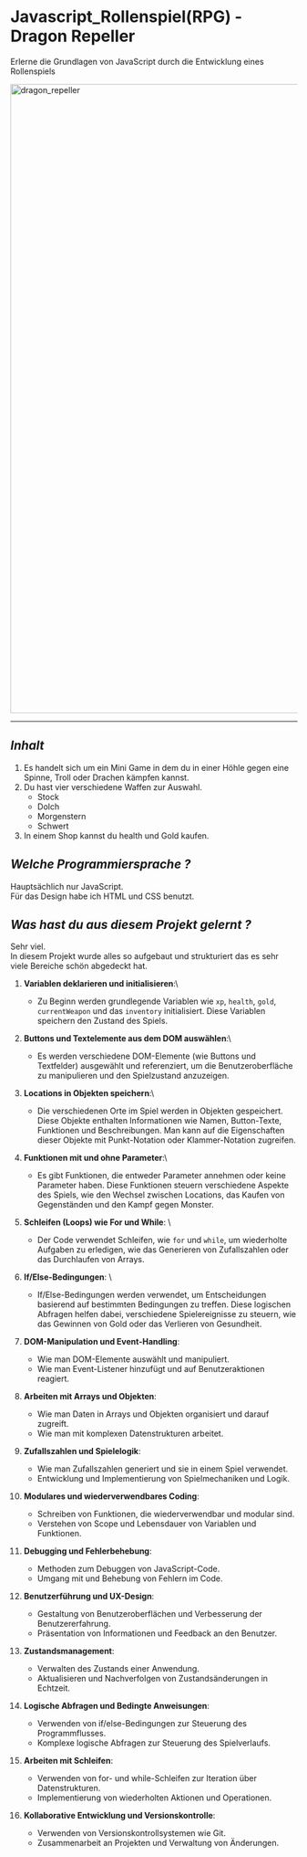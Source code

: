 # Javascript_Rollenspiel(RPG) - Dragon Repeller
  Erlerne die Grundlagen von JavaScript durch die Entwicklung eines Rollenspiels

<img width="1102" alt="dragon_repeller" src="https://github.com/WingsOfFury/javascript_rollenspiel/assets/85767977/dd3280e2-a229-46cd-a6c9-7ba4a4b56626">

---

## *Inhalt*


1. Es handelt sich um ein Mini Game in dem du in einer Höhle gegen eine Spinne, Troll oder Drachen kämpfen kannst.
2. Du hast vier verschiedene Waffen zur Auswahl.
   - Stock
    - Dolch
     - Morgenstern
      - Schwert   
3. In einem Shop kannst du health und Gold kaufen.

## *Welche Programmiersprache ?*

Hauptsächlich nur JavaScript.\
Für das Design habe ich HTML und CSS benutzt.


## *Was hast du aus diesem Projekt gelernt ?*

Sehr viel.\
In diesem Projekt wurde alles so aufgebaut und strukturiert
das es sehr viele Bereiche schön abgedeckt hat.

1. **Variablen deklarieren und initialisieren**:\
   - Zu Beginn werden grundlegende Variablen wie `xp`, `health`, `gold`, `currentWeapon` und das `inventory` initialisiert. Diese Variablen speichern den Zustand des Spiels.

2. **Buttons und Textelemente aus dem DOM auswählen**:\
   - Es werden verschiedene DOM-Elemente (wie Buttons und Textfelder) ausgewählt und referenziert, um die Benutzeroberfläche zu manipulieren und den Spielzustand anzuzeigen.

3. **Locations in Objekten speichern**:\
   - Die verschiedenen Orte im Spiel werden in Objekten gespeichert. Diese Objekte enthalten Informationen wie Namen, Button-Texte, Funktionen und Beschreibungen. Man kann auf die Eigenschaften dieser Objekte mit Punkt-Notation oder Klammer-Notation zugreifen.

4. **Funktionen mit und ohne Parameter**:\
   - Es gibt Funktionen, die entweder Parameter annehmen oder keine Parameter haben. Diese Funktionen steuern verschiedene Aspekte des Spiels, wie den Wechsel zwischen Locations, das Kaufen von Gegenständen und den Kampf gegen Monster.

5. **Schleifen (Loops) wie For und While**: \
   - Der Code verwendet Schleifen, wie `for` und `while`, um wiederholte Aufgaben zu erledigen, wie das Generieren von Zufallszahlen oder das Durchlaufen von Arrays.

6. **If/Else-Bedingungen**: \
   - If/Else-Bedingungen werden verwendet, um Entscheidungen basierend auf bestimmten Bedingungen zu treffen. Diese logischen Abfragen helfen dabei, verschiedene Spielereignisse zu steuern, wie das Gewinnen von Gold oder das Verlieren von Gesundheit.

7. **DOM-Manipulation und Event-Handling**:
   - Wie man DOM-Elemente auswählt und manipuliert.
   - Wie man Event-Listener hinzufügt und auf Benutzeraktionen reagiert.

8. **Arbeiten mit Arrays und Objekten**:
   - Wie man Daten in Arrays und Objekten organisiert und darauf zugreift.
   - Wie man mit komplexen Datenstrukturen arbeitet.

9. **Zufallszahlen und Spielelogik**:
   - Wie man Zufallszahlen generiert und sie in einem Spiel verwendet.
   - Entwicklung und Implementierung von Spielmechaniken und Logik.

10. **Modulares und wiederverwendbares Coding**:
    - Schreiben von Funktionen, die wiederverwendbar und modular sind.
    - Verstehen von Scope und Lebensdauer von Variablen und Funktionen.

11. **Debugging und Fehlerbehebung**:
    - Methoden zum Debuggen von JavaScript-Code.
    - Umgang mit und Behebung von Fehlern im Code.

12. **Benutzerführung und UX-Design**:
    - Gestaltung von Benutzeroberflächen und Verbesserung der Benutzererfahrung.
    - Präsentation von Informationen und Feedback an den Benutzer.

13. **Zustandsmanagement**:
    - Verwalten des Zustands einer Anwendung.
    - Aktualisieren und Nachverfolgen von Zustandsänderungen in Echtzeit.

14. **Logische Abfragen und Bedingte Anweisungen**:
    - Verwenden von if/else-Bedingungen zur Steuerung des Programmflusses.
    - Komplexe logische Abfragen zur Steuerung des Spielverlaufs.

15. **Arbeiten mit Schleifen**:
    - Verwenden von for- und while-Schleifen zur Iteration über Datenstrukturen.
    - Implementierung von wiederholten Aktionen und Operationen.

16. **Kollaborative Entwicklung und Versionskontrolle**:
    - Verwenden von Versionskontrollsystemen wie Git.
    - Zusammenarbeit an Projekten und Verwaltung von Änderungen.
